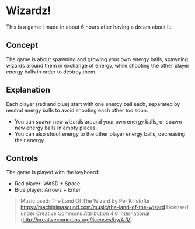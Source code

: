 # Wizardz!
This is a game I made in about 6 hours after having a dream about it.

## Concept
The game is about spawning and growing your own energy balls, spawning wizards around them in exchange of energy,
while shooting the other player energy balls in order to destroy them.

## Explanation
Each player (red and blue) start with one energy ball each, separated by neutral energy balls to avoid shooting each other too soon.
- You can spawn new wizards around your own energy balls, or spawn new energy balls in empty places.
- You can also shoot energy to the other player energy balls, decreasing their energy.

## Controls
The game is played with the keyboard:
- Red player: WASD + Space
- Blue player: Arrows + Enter


>Music used: The Land Of The Wizard by Per Kiilstofte
>https://machinimasound.com/music/the-land-of-the-wizard
>Licensed under Creative Commons Attribution 4.0 International
>(http://creativecommons.org/licenses/by/4.0/)